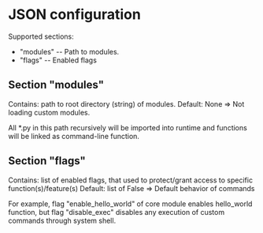 # JSON configuration

Supported sections:

- "modules" -- Path to modules. 
- "flags" -- Enabled flags

## Section "modules"

Contains: path to root directory (string) of modules.
Default: None => Not loading custom modules.

All \*.py in this path recursively will be imported into runtime and functions
will be linked as command-line function.

## Section "flags"

Contains: list of enabled flags, that used to protect/grant access to specific function(s)/feature(s)
Default: list of False => Default behavior of commands

For example, flag "enable_hello_world" of core module enables hello_world function, but flag "disable_exec" disables any execution of custom commands through system shell.